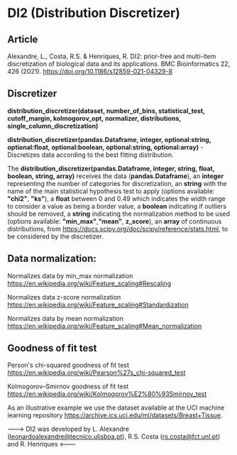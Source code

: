 # DI2 (Distribution Discretizer)

## Article

Alexandre, L., Costa, R.S. & Henriques, R. DI2: prior-free and multi-item discretization of biological data and its applications. BMC Bioinformatics 22, 426 (2021). https://doi.org/10.1186/s12859-021-04329-8

## Discretizer

**distribution_discretizer(dataset, number_of_bins, statistical_test, cutoff_margin, kolmogorov_opt, normalizer, distributions, single_column_discretization)**

**distribution_discretizer(pandas.Dataframe, integer, optional:string, optional:float, optional:boolean, optional:string, optional:array)** - Discretizes data according to the best fitting distribution.

The **distribution_discretizer(pandas.Dataframe, integer, string, float, boolean, string, array)** receives the data (**pandas.Dataframe**), an **integer** representing the number of categories for discretization, an **string** with the name of the main statistical hypothesis test to apply (options available: **"chi2"**, **"ks"**), a **float** between 0 and 0.49 which indicates the width range to consider a value as being a border value, a **boolean** indicating if outliers should be removed, a **string**  indicating the normalization method to be used (options available: **"min_max"**,**"mean"**, **z_score**), an **array** of continuous distributions, from https://docs.scipy.org/doc/scipy/reference/stats.html, to be considered by the discretizer.


## Data normalization:

Normalizes data by min_max normalization https://en.wikipedia.org/wiki/Feature_scaling#Rescaling

Normalizes data z-score normalization https://en.wikipedia.org/wiki/Feature_scaling#Standardization

Normalizes data by mean normalization https://en.wikipedia.org/wiki/Feature_scaling#Mean_normalization


## Goodness of fit test

Person's chi-squared goodness of fit test https://en.wikipedia.org/wiki/Pearson%27s_chi-squared_test

Kolmogorov–Smirnov goodness of fit test https://en.wikipedia.org/wiki/Kolmogorov%E2%80%93Smirnov_test


As an illustrative example we use the dataset available at the UCI machine learning repository https://archive.ics.uci.edu/ml/datasets/Breast+Tissue.

---> DI2 was developed by L. Alexandre (leonardoalexandre@tecnico.ulisboa.pt), R.S. Costa (rs.costa@fct.unl.pt) and R. Henriques <---
